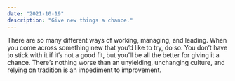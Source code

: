 ```yaml
---
date: "2021-10-19"
description: "Give new things a chance."
---
```


There are so many different ways of working, managing, and leading. When you come across something new that you’d like to try, do so. You don’t have to stick with it if it’s not a good fit, but you’ll be all the better for giving it a chance. There’s nothing worse than an unyielding, unchanging culture, and relying on tradition is an impediment to improvement.
